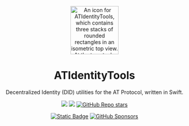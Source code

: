 <p align="center">
  <img src="https://github.com/ATProtoKit/ATIdentityTools/blob/main/Sources/ATIdentityTools/Documentation.docc/Resources/atidentitytools_icon.png" height="128" alt="An icon for ATIdentityTools, which contains three stacks of rounded rectangles in an isometric top view. At the top stack, there's an icon of a card with lines on the right side to signify information. On the left side, the at symbol is in a thick weight, with a pointed arrow at the tip, is displayed. The three stacks are, from top to bottom, blue, then two shades of purple.">
</p>

<h1 align="center">ATIdentityTools</h1>

<p align="center">Decentralized Identity (DID) utilities for the AT Protocol, written in Swift.</p>

<div align="center">

[![](https://img.shields.io/endpoint?url=https%3A%2F%2Fswiftpackageindex.com%2Fapi%2Fpackages%2FATProtoKit%2FATCryptography%2Fbadge%3Ftype%3Dswift-versions)](https://swiftpackageindex.com/ATProtoKit/ATCryptography)
[![](https://img.shields.io/endpoint?url=https%3A%2F%2Fswiftpackageindex.com%2Fapi%2Fpackages%2FATProtoKit%2FATCryptography%2Fbadge%3Ftype%3Dplatforms)](https://swiftpackageindex.com/ATProtoKit/ATCryptography)
[![GitHub Repo stars](https://img.shields.io/github/stars/atprotokit/atidentitytools?style=flat&logo=github)](https://github.com/ATProtoKit/ATIdentityTools)

</div>
<div align="center">

[![Static Badge](https://img.shields.io/badge/Follow-%40cjrriley.com-0073fa?style=flat&logo=bluesky&labelColor=%23151e27&link=https%3A%2F%2Fbsky.app%2Fprofile%2Fcjrriley.com)](https://bsky.app/profile/cjrriley.com)
[![GitHub Sponsors](https://img.shields.io/github/sponsors/masterj93?color=%23cb5f96&link=https%3A%2F%2Fgithub.com%2Fsponsors%2FMasterJ93)](https://github.com/sponsors/MasterJ93)

</div>

